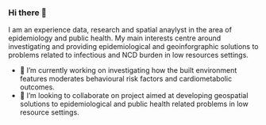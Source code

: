 ### Hi there 👋

I am an experience data, research and spatial anaylyst in the area of epidemiology and public health. My main interests centre around investigating and providing epidemiological and geoinforgraphic solutions to problems related to infectious and NCD burden in low resources settings. 

- 🔭 I’m currently working on investigating how the built environment features moderates behavioural risk factors and cardiometabolic outcomes.
- 👯 I’m looking to collaborate on project aimed at developing geospatial solutions to epidemiological and public health related problems in low resource settings.

<!--
**kernrocke/kernrocke** is a ✨ _special_ ✨ repository because its `README.md` (this file) appears on your GitHub profile.

Here are some ideas to get you started:

- 🔭 I’m currently working on ...
- 🌱 I’m currently learning ...
- 👯 I’m looking to collaborate on ...
- 🤔 I’m looking for help with ...
- 💬 Ask me about ...
- 📫 How to reach me: ...
- 😄 Pronouns: ...
- ⚡ Fun fact: ...
-->
